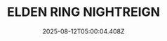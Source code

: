 ---
title: "ELDEN RING NIGHTREIGN"
id: 2622380
date: 2025-08-12T05:00:04.408Z
link: games/steam/recent/elden-ring-nightreign
image: http://media.steampowered.com/steamcommunity/public/images/apps/2622380/c59f3732d379c9667450b174353d69d5bcea95a5.jpg
playtime_2weeks: 630
playtime_forever: 9576
playtime_windows_forever: 0
playtime_mac_forever: 0
playtime_linux_forever: 9576
playtime_deck_forever: 9576
---